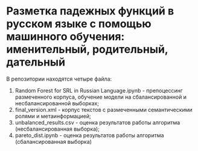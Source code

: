 # Разметка падежных функций в русском языке с помощью машинного обучения: именительный, родительный, дательный

В репозитории находятся четыре файла:

1. Random Forest for SRL in Russian Language.ipynb - препоцессинг размеченного корпуса, обучение модели на сбалансированной и несбалансированной выборках;
2. final_version.xml - корпус текстов с размеченными семантическими ролями и метаинформацией;
3. unbalanced_results.csv - оценка результатов работы алгоритма (несбалансированная выборка);
4. pareto_dist.ipynb - оценка результатов работы алгоритма (сбалансированная выборка)
